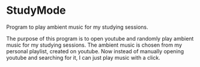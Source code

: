 # StudyMode
Program to play ambient music for my studying sessions.


The purpose of this program is to open youtube and randomly play ambient music for my studying sessions. The ambient music is chosen from my personal playlist, created on youtube.
Now instead of manually opening youtube and searching for it, I can just play music with a click.
